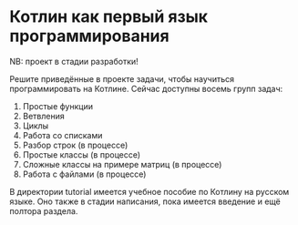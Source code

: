 # Котлин как первый язык программирования

NB: проект в стадии разработки!

Решите приведённые в проекте задачи, чтобы научиться программировать на Котлине. Сейчас доступны восемь групп задач:

1. Простые функции
2. Ветвления
3. Циклы
4. Работа со списками
5. Разбор строк (в процессе)
6. Простые классы (в процессе)
7. Сложные классы на примере матриц (в процессе)
8. Работа с файлами (в процессе)

В директории tutorial имеется учебное пособие по Котлину на русском языке. 
Оно также в стадии написания, пока имеется введение и ещё полтора раздела.
